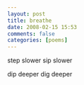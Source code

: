 ```yaml
---
layout: post
title: breathe
date: 2008-02-15 15:53
comments: false
categories: [poems]
---
```


step slower
sip slower

dip deeper
dig deeper

